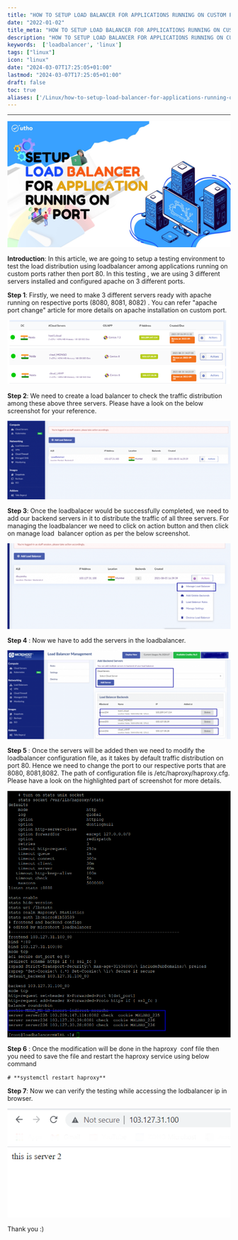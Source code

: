 ```yaml
---
title: "HOW TO SETUP LOAD BALANCER FOR APPLICATIONS RUNNING ON CUSTOM PORT"
date: "2022-01-02"
title_meta: "HOW TO SETUP LOAD BALANCER FOR APPLICATIONS RUNNING ON CUSTOM PORT"
description: "HOW TO SETUP LOAD BALANCER FOR APPLICATIONS RUNNING ON CUSTOM PORT"
keywords:  ['loadbalancer', 'linux']
tags: ["linux"]
icon: "linux"
date: "2024-03-07T17:25:05+01:00"
lastmod: "2024-03-07T17:25:05+01:00" 
draft: false
toc: true
aliases: ['/Linux/how-to-setup-load-balancer-for-applications-running-on-custom-port']
---
```

---

![](images/HOW-TO-SETUP-LOAD-BALANCER-FOR-APPLICATIONS-RUNNING-ON-CUSTOM-PORT_utho.jpg)

**Introduction**: In this article, we are going to setup a testing environment to test the load distribution using loadbalancer among applications running on custom ports rather then port 80. In this testing , we are using 3 different servers installed and configured apache on 3 different ports.

**Step 1**: Firstly, we need to make 3 different servers ready with apache running on respective ports (8080, 8081, 8082) . You can refer "apache port change" article for more details on apache installation on custom port. 

![](images/Screenshot_19-5.png)

**Step 2**: We need to create a load balancer to check the traffic distribution among these above three servers. Please have a look on the below screenshot for your reference.

![](images/lb4-1024x359.png)

**Step 3**: Once the loadbalacer would be successfully completed, we need to add our backend servers in it to distribute the traffic of all three servers. For managing the loadbalancer we need to click on action button and then click on manage load  balancer option as per the below screenshot.

![](images/lb5-1024x393.png)

**Step 4** : Now we have to add the servers in the loadbalancer.

![](images/lb6-1024x406.png)

**Step 5** : Once the servers will be added then we need to modify the loadbalancer configuration file, as it takes by default traffic distribution on port 80. Hence we need to change the port to our respective ports that are 8080, 8081,8082. The path of configuration file is /etc/haproxy/haproxy.cfg. Please have a look on the highlighted part of screenshot for more details.

![](images/lb7.png)

**Step 6** : Once the modification will be done in the haproxy  conf file then you need to save the file and restart the haproxy service using below command

```
# **systemctl restart haproxy** 
```

**Step 7**: Now we can verify the testing while accessing the lodbalancer ip in browser.

![](images/lb8.png)

Thank you :)

